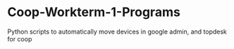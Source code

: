 # Coop-Workterm-1-Programs
Python scripts to automatically move devices in google admin, and topdesk for coop

